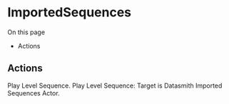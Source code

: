 # ImportedSequences

On this page 

  * Actions





## Actions

Play Level Sequence. Play Level Sequence: Target is Datasmith Imported Sequences Actor.

